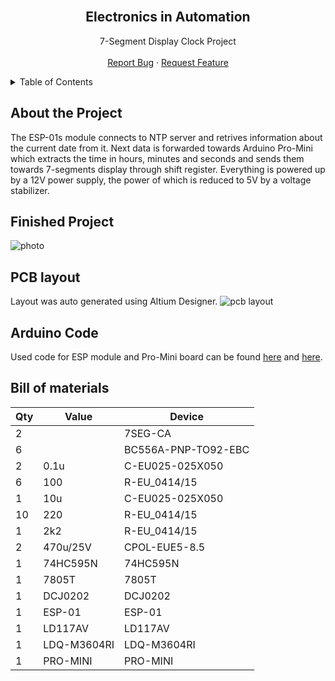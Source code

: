 <br />
<div align="center">
  <h2 align="center">Electronics in Automation</h3>

  <p align="center">
    7-Segment Display Clock Project
    <br />
    <br />
    <a href="https://github.com/JakubNowek/EAGLE/issues">Report Bug</a>
    ·
    <a href="https://github.com/JakubNowek/EAGLE/issues">Request Feature</a>
  </p>
</div>



<!-- TABLE OF CONTENTS -->
<details>
  <summary>Table of Contents</summary>
  <ol>
    <li>
      <a href="#about-the-project">About The Project</a>
    </li>
    <li><a href="#finished-project">Finished Project</a>
    </li>
    <li><a href="#pcb-layout">PCB layout</a></li>
    <li><a href="#arduino-code">Arduino Code</a></li>
    <li><a href="#bill-of-materials">Bill of materials</a></li>
  </ol>
</details>

## About the Project
The ESP-01s module connects to NTP server and retrives information about the current date from it. Next data is forwarded towards Arduino Pro-Mini which extracts the time in hours, minutes and seconds and sends them towards 7-segments display through shift register.
Everything is powered up by a 12V power supply, the power of which is reduced to 5V by a voltage stabilizer.

## Finished Project
![photo](https://i.imgur.com/30RqNAv.jpg)

## PCB layout
Layout was auto generated using Altium Designer.
![pcb layout](https://i.imgur.com/HhZoBhG.png)

## Arduino Code
Used code for ESP module and Pro-Mini board can be found [here](projects/Serial_NTP_clock/ESP8266_with_NTP_code.ino) and [here](projects/Serial_NTP_clock/Pro_mini_code.ino).

## Bill of materials
| Qty | Value       | Device              |
|-----|-------------|---------------------|
| 2   |             | 7SEG-CA             |
| 6   |             | BC556A-PNP-TO92-EBC |
| 2   | 0.1u        | C-EU025-025X050     |
| 6   | 100         | R-EU_0414/15        |
| 1   | 10u         | C-EU025-025X050     |
| 10  | 220         | R-EU_0414/15        |
| 1   | 2k2         | R-EU_0414/15        |
| 2   | 470u/25V    | CPOL-EUE5-8.5       |
| 1   | 74HC595N    | 74HC595N            |
| 1   | 7805T       | 7805T               |
| 1   | DCJ0202     | DCJ0202             |
| 1   | ESP-01      | ESP-01              |
| 1   | LD117AV     | LD117AV             |
| 1   | LDQ-M3604RI | LDQ-M3604RI         |
| 1   | PRO-MINI    | PRO-MINI            |